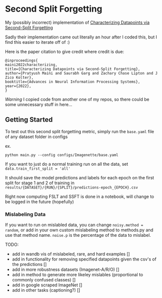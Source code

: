 # Second Split Forgetting

My (possibly incorrect) implementation of [Characterizing Datapoints via Second-Split Forgetting](https://arxiv.org/abs/2210.15031)

Sadly their implementation came out literally an hour after I coded this, but I find this easier to iterate off of :)

Here is the paper citation to give credit where credit is due:
```
@inproceedings{
maini2022characterizing,
title={Characterizing Datapoints via Second-Split Forgetting},
author={Pratyush Maini and Saurabh Garg and Zachary Chase Lipton and J Zico Kolter},
booktitle={Advances in Neural Information Processing Systems},
year={2022},
}
```

*Warning* I copied code from another one of my repos, so there could be some unnecessary stuff in here...

## Getting Started

To test out this second split forgetting metric, simply run the `base.yaml` file of any dataset folder in configs

ex.
```
python main.py --config configs/Imagenette/base.yaml
```

If you want to just do a normal training run on all the data, set `data.train_first_split = 'all'`

It should save the model predictions and labels for each epoch on the first split for stage 1 and 2 of training in `results/{DATASET}/{RUN}/{SPLIT}/predictions-epoch_{EPOCH}.csv`

Right now computing FSLT and SSFT is done in a notebook, will change to be logged in the future (hopefully)

### Mislabeling Data

If you want to run on mislabled data, you can change `noisy.method = random`, or add in your own custom mislabeling method to methods.py and use that method name. `noise.p` is the percentage of the data to mislabel. 

TODO:
- add in wandb vis of mislabeled, rare, and hard examples []
- add in functionality for removing specified datapoints given the csv's of the predictions []
- add in more robustness datasets (Imagenet-A/R/O) []
- add in method to generate more likeley mislables (proportional to commonly confused classes) []
- add in google scraped ImageNet []
- add in other tasks (captioning?) []
